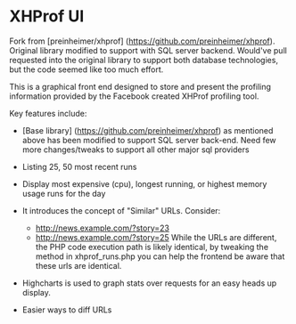 XHProf UI
=========

Fork from [preinheimer/xhprof] (https://github.com/preinheimer/xhprof). Original library modified to support with SQL server backend. Would've pull requested into the original library to support both database technologies, but the code seemed like too much effort.

This is a graphical front end designed to store and present the profiling information provided by the Facebook created XHProf profiling tool.


Key features include:

* [Base library] (https://github.com/preinheimer/xhprof) as mentioned above has been modified to support SQL server back-end. Need few more changes/tweaks to support all other major sql providers
* Listing 25, 50 most recent runs
* Display most expensive (cpu), longest running, or highest memory usage runs 
  for the day
* It introduces the concept of "Similar" URLs. Consider:
  * http://news.example.com/?story=23
  * http://news.example.com/?story=25
  While the URLs are different, the PHP code execution path is likely identical,
  by tweaking the method in xhprof\_runs.php you can help the frontend be aware
  that these urls are identical.
* Highcharts is used to graph stats over requests for an 
  easy heads up display.

* Easier ways to diff URLs
